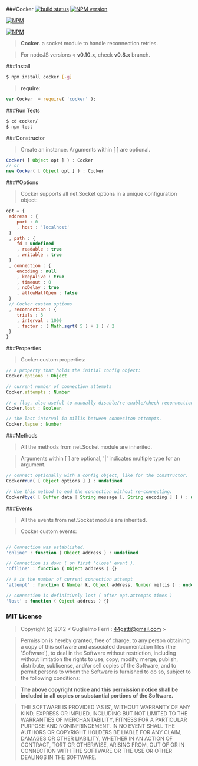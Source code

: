 ###Cocker
[![build status](https://travis-ci.org/rootslab/cocker.png?branch=master)](https://travis-ci.org/rootslab/cocker)
[![NPM version](https://badge.fury.io/js/cocker.png)](http://badge.fury.io/js/cocker)

[![NPM](https://nodei.co/npm/cocker.png?downloads=true&stars=true)](https://nodei.co/npm/cocker/)

[![NPM](https://nodei.co/npm-dl/cocker.png)](https://nodei.co/npm/cocker/)



> **__Cocker__**. a socket module to handle reconnection retries.

> For nodeJS versions < __v0.10.x__, check __v0.8.x__ branch.

###Install

```bash
$ npm install cocker [-g]
```

> __require__:

```javascript
var Cocker  = require( 'cocker' );
```

###Run Tests

```bash
$ cd cocker/
$ npm test
```

###Constructor

> Create an instance. Arguments within [ ] are optional.

```javascript
Cocker( [ Object opt ] ) : Cocker
// or
new Cocker( [ Object opt ] ) : Cocker
```

####Options

> Cocker supports all net.Socket options in a unique configuration object:

```javascript
opt = {
 address : {
    port : 0
    , host : 'localhost'
 }
 , path : {
    fd : undefined
    , readable : true
    , writable : true
 }
 , connection : {
    encoding : null
    , keepAlive : true
    , timeout : 0
    , noDelay : true
    , allowHalfOpen : false
 }
 // Cocker custom options
 , reconnection : {
    trials : 3
    , interval : 1000
    , factor : ( Math.sqrt( 5 ) + 1 ) / 2
 }
}
```

###Properties

> Cocker custom properties:

```javascript
// a property that holds the initial config object:
Cocker.options : Object

// current number of connection attempts
Cocker.attempts : Number

// a flag, also useful to manually disable/re-enable/check reconnection-loop
Cocker.lost : Boolean

// the last interval in millis between conneciton attempts.
Cocker.lapse : Number
```

###Methods

> All the methods from net.Socket module are inherited.

> Arguments within [ ] are optional, '|' indicates multiple type for an argument.

```javascript
// connect optionally with a config object, like for the constructor.
Cocker#run( [ Object options ] ) : undefined

// Use this method to end the connection without re-connecting.
Cocker#bye( [ Buffer data | String message [, String encoding ] ] ) : undefined
```

###Events

> All the events from net.Socket module are inherited.

> Cocker custom events:

```javascript

// Connection was established.
'online' : function ( Object address ) : undefined

// Connection is down ( on first 'close' event ).
'offline' : function ( Object address ) {}

// k is the number of current connection attempt
'attempt' : function ( Number k, Object address, Number millis ) : undefined

// connection is definitively lost ( after opt.attempts times )
'lost' : function ( Object address ) {}

```

### MIT License

> Copyright (c) 2012 &lt; Guglielmo Ferri : 44gatti@gmail.com &gt;

> Permission is hereby granted, free of charge, to any person obtaining
> a copy of this software and associated documentation files (the
> 'Software'), to deal in the Software without restriction, including
> without limitation the rights to use, copy, modify, merge, publish,
> distribute, sublicense, and/or sell copies of the Software, and to
> permit persons to whom the Software is furnished to do so, subject to
> the following conditions:

> __The above copyright notice and this permission notice shall be
> included in all copies or substantial portions of the Software.__

> THE SOFTWARE IS PROVIDED 'AS IS', WITHOUT WARRANTY OF ANY KIND,
> EXPRESS OR IMPLIED, INCLUDING BUT NOT LIMITED TO THE WARRANTIES OF
> MERCHANTABILITY, FITNESS FOR A PARTICULAR PURPOSE AND NONINFRINGEMENT.
> IN NO EVENT SHALL THE AUTHORS OR COPYRIGHT HOLDERS BE LIABLE FOR ANY
> CLAIM, DAMAGES OR OTHER LIABILITY, WHETHER IN AN ACTION OF CONTRACT,
> TORT OR OTHERWISE, ARISING FROM, OUT OF OR IN CONNECTION WITH THE
> SOFTWARE OR THE USE OR OTHER DEALINGS IN THE SOFTWARE.
